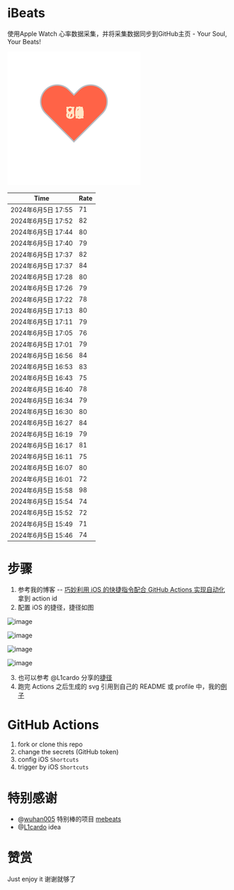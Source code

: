 # iBeats
使用Apple Watch 心率数据采集，并将采集数据同步到GitHub主页 - Your Soul, Your Beats!

![](./files/heart.svg)

<!--START_SECTION:my_heart_rate-->
| Time | Rate | 
 | ---- | ---- | 
| 2024年6月5日 17:55 | 71 |
| 2024年6月5日 17:52 | 82 |
| 2024年6月5日 17:44 | 80 |
| 2024年6月5日 17:40 | 79 |
| 2024年6月5日 17:37 | 82 |
| 2024年6月5日 17:37 | 84 |
| 2024年6月5日 17:28 | 80 |
| 2024年6月5日 17:26 | 79 |
| 2024年6月5日 17:22 | 78 |
| 2024年6月5日 17:13 | 80 |
| 2024年6月5日 17:11 | 79 |
| 2024年6月5日 17:05 | 76 |
| 2024年6月5日 17:01 | 79 |
| 2024年6月5日 16:56 | 84 |
| 2024年6月5日 16:53 | 83 |
| 2024年6月5日 16:43 | 75 |
| 2024年6月5日 16:40 | 78 |
| 2024年6月5日 16:34 | 79 |
| 2024年6月5日 16:30 | 80 |
| 2024年6月5日 16:27 | 84 |
| 2024年6月5日 16:19 | 79 |
| 2024年6月5日 16:17 | 81 |
| 2024年6月5日 16:11 | 75 |
| 2024年6月5日 16:07 | 80 |
| 2024年6月5日 16:01 | 72 |
| 2024年6月5日 15:58 | 98 |
| 2024年6月5日 15:54 | 74 |
| 2024年6月5日 15:52 | 72 |
| 2024年6月5日 15:49 | 71 |
| 2024年6月5日 15:46 | 74 |

<!--END_SECTION:my_heart_rate-->

# 步骤
1. 参考我的博客 -- [巧妙利用 iOS 的快捷指令配合 GitHub Actions 实现自动化](https://github.com/yihong0618/gitblog/issues/198) 拿到 action id
2. 配置 iOS 的捷径，捷径如图

![image](https://user-images.githubusercontent.com/15976103/122154218-0db0b480-ce97-11eb-93bb-5aec07c558dc.png)

![image](https://user-images.githubusercontent.com/15976103/122154236-186b4980-ce97-11eb-8e4b-70551a0391ae.png)

![image](https://user-images.githubusercontent.com/15976103/122154268-2d47dd00-ce97-11eb-902e-3acf292265a9.png)

![image](https://user-images.githubusercontent.com/15976103/122174055-fa144680-ceb4-11eb-9be2-3eb83cd516f7.png)

3. 也可以参考 @L1cardo 分享的[捷径](https://www.icloud.com/shortcuts/6ab6047b459c41ad822ad6b94b1c03d4)
4. 跑完 Actions 之后生成的 svg 引用到自己的 README 或 profile 中，我的[例子](https://github.com/yihong0618) 

# GitHub Actions

1. fork or clone this repo
2. change the secrets (GitHub token)
3. config iOS `Shortcuts` 
4. trigger by iOS `Shortcuts`

# 特别感谢
- @[wuhan005](https://github.com/wuhan005) 特别棒的项目 [mebeats](https://github.com/wuhan005/mebeats)
- @[L1cardo](https://github.com/L1cardo) idea

# 赞赏
Just enjoy it
谢谢就够了
